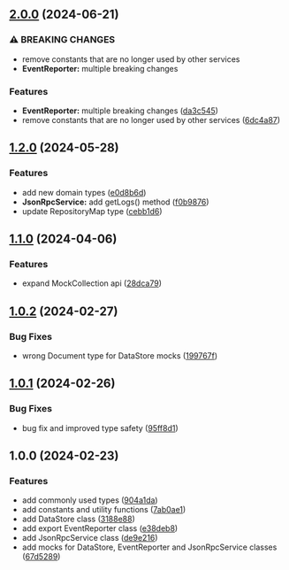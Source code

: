 ## [2.0.0](https://github.com/feathermint/common/compare/v1.2.0...v2.0.0) (2024-06-21)


### ⚠ BREAKING CHANGES

* remove constants that are no longer used by other services
* **EventReporter:** multiple breaking changes

### Features

* **EventReporter:** multiple breaking changes ([da3c545](https://github.com/feathermint/common/commit/da3c545f8c25e4aa3c7c42ad16bf5cd9ef41c11b))
* remove constants that are no longer used by other services ([6dc4a87](https://github.com/feathermint/common/commit/6dc4a878a0b4a4884580f10b558bdba15dc175d4))

## [1.2.0](https://github.com/feathermint/common/compare/v1.1.0...v1.2.0) (2024-05-28)


### Features

* add new domain types ([e0d8b6d](https://github.com/feathermint/common/commit/e0d8b6d8404b59574a8769b5ef198595bb79a164))
* **JsonRpcService:** add getLogs() method ([f0b9876](https://github.com/feathermint/common/commit/f0b98761ad47131c1605c61c2aa6627c30f6acea))
* update RepositoryMap type ([cebb1d6](https://github.com/feathermint/common/commit/cebb1d69bf49a7c890972b50aaee97a98f9c521b))

## [1.1.0](https://github.com/feathermint/common/compare/v1.0.2...v1.1.0) (2024-04-06)


### Features

* expand MockCollection api ([28dca79](https://github.com/feathermint/common/commit/28dca792f2f3c782b64391b67c4ac9e09ae1250d))

## [1.0.2](https://github.com/feathermint/common/compare/v1.0.1...v1.0.2) (2024-02-27)


### Bug Fixes

* wrong Document type for DataStore mocks ([199767f](https://github.com/feathermint/common/commit/199767f393c0ee571227fdf0ace28a0a58b8d181))

## [1.0.1](https://github.com/feathermint/common/compare/v1.0.0...v1.0.1) (2024-02-26)


### Bug Fixes

* bug fix and improved type safety ([95ff8d1](https://github.com/feathermint/common/commit/95ff8d1643dce53bce87edc672b29b6111859e6b))

## 1.0.0 (2024-02-23)


### Features

* add commonly used types ([904a1da](https://github.com/feathermint/common/commit/904a1da510554741f6ab5b5a83597a46bd4bbf10))
* add constants and utility functions ([7ab0ae1](https://github.com/feathermint/common/commit/7ab0ae1874cf2e07065773e1ab63d106b23fa2d8))
* add DataStore class ([3188e88](https://github.com/feathermint/common/commit/3188e886df49d8decbb91a18c2f65cbff331179e))
* add export EventReporter class ([e38deb8](https://github.com/feathermint/common/commit/e38deb84c6e87e9be5b873e3397ff786db2fcfc7))
* add JsonRpcService class ([de9e216](https://github.com/feathermint/common/commit/de9e216cac194c7efdf64e6b066b9d81b9a8c65d))
* add mocks for DataStore, EventReporter and JsonRpcService classes ([67d5289](https://github.com/feathermint/common/commit/67d5289913bf0d5e1100c4d92c9b1538f717821d))

